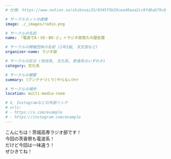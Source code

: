 ```yaml
---
# 仕様: https://www.notion.so/shikosai33/8345f5b29cea40aaa2cc9fd6ab79c6a6?pvs=4#5438a1577b604f39a67658a72f2283b8

# サークルカットの画像
image: ./_images/radio.png

# サークルの名前
name: 「電波でA・SO・BO☆彡」＋ラジオ部悠久の歴史展

# サークルの開催団体の名前 (2年2組, 天文部など)
organizer-name: ラジオ部

# サークルの区分 (技術系, 文化系, 飲食系のいずれか)
category: 文化系

# サークルの概要
summary: (アンテナづくり)やらないか♂

# サークルの場所
location: multi-media-room

# X, Instagramなどの外部リンク
# urls:
# - https://x.com/example
# - https://instagram.com/example
---
```

こんにちは！茨城高専ラジオ部です！<br>
今回の茨香祭も電波系！<br>
だけど今回は一味違う！<br>
ぜひきてね！
